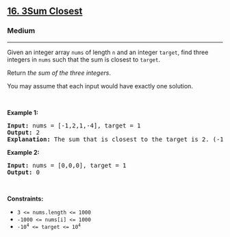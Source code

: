 <h2><a href="https://leetcode.com/problems/3sum-closest/">16. 3Sum Closest</a></h2><h3>Medium</h3><hr><div style="user-select: auto;"><p style="user-select: auto;">Given an integer array <code style="user-select: auto;">nums</code> of length <code style="user-select: auto;">n</code> and an integer <code style="user-select: auto;">target</code>, find three integers in <code style="user-select: auto;">nums</code> such that the sum is closest to <code style="user-select: auto;">target</code>.</p>

<p style="user-select: auto;">Return <em style="user-select: auto;">the sum of the three integers</em>.</p>

<p style="user-select: auto;">You may assume that each input would have exactly one solution.</p>

<p style="user-select: auto;">&nbsp;</p>
<p style="user-select: auto;"><strong style="user-select: auto;">Example 1:</strong></p>

<pre style="user-select: auto;"><strong style="user-select: auto;">Input:</strong> nums = [-1,2,1,-4], target = 1
<strong style="user-select: auto;">Output:</strong> 2
<strong style="user-select: auto;">Explanation:</strong> The sum that is closest to the target is 2. (-1 + 2 + 1 = 2).
</pre>

<p style="user-select: auto;"><strong style="user-select: auto;">Example 2:</strong></p>

<pre style="user-select: auto;"><strong style="user-select: auto;">Input:</strong> nums = [0,0,0], target = 1
<strong style="user-select: auto;">Output:</strong> 0
</pre>

<p style="user-select: auto;">&nbsp;</p>
<p style="user-select: auto;"><strong style="user-select: auto;">Constraints:</strong></p>

<ul style="user-select: auto;">
	<li style="user-select: auto;"><code style="user-select: auto;">3 &lt;= nums.length &lt;= 1000</code></li>
	<li style="user-select: auto;"><code style="user-select: auto;">-1000 &lt;= nums[i] &lt;= 1000</code></li>
	<li style="user-select: auto;"><code style="user-select: auto;">-10<sup style="user-select: auto;">4</sup> &lt;= target &lt;= 10<sup style="user-select: auto;">4</sup></code></li>
</ul>
</div>